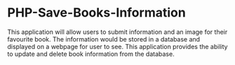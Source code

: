 # PHP-Save-Books-Information
 This application will allow users to submit information and an image for their favourite book. The information would be stored in a database and displayed on a webpage for user to see. This application provides the ability to update and delete book information from the database. 
